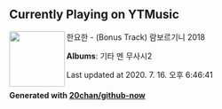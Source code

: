 ## Currently Playing on YTMusic

[<img align="left" width="100" src="https://lh3.googleusercontent.com/_2CGX0p0-MhmHS8wixz9oRrzEIrZC_-yPoRgsn03-0OG9Dmu4LOnh0jDYd91g_dy3flOUGiNrO9yBgA">](https://music.youtube.com/channel/UCUSEX4zhRyAOYF1yYzf2klw)

한요한 - (Bonus Track) 람보르기니 2018

**Albums**: 기타 멘 무사시2

Last updated at 2020. 7. 16. 오후 6:46:41

#### Generated with [20chan/github-now](https://github.com/20chan/github-now)


<!--
**20chan/20chan** is a ✨ _special_ ✨ repository because its `README.md` (this file) appears on your GitHub profile.

Here are some ideas to get you started:

- 🔭 I’m currently working on ...
- 🌱 I’m currently learning ...
- 👯 I’m looking to collaborate on ...
- 🤔 I’m looking for help with ...
- 💬 Ask me about ...
- 📫 How to reach me: ...
- 😄 Pronouns: ...
- ⚡ Fun fact: ...
-->
